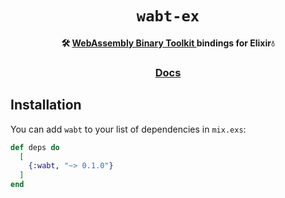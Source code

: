 <div align="center">
  <h1><code>wabt-ex</code></h1>

  <strong> 🛠️ <a href="https://github.com/WebAssembly/wabt">WebAssembly Binary Toolkit </a> bindings for Elixir💧</strong>

  <!-- <p></p> -->
  <!-- <p> -->
  <!--   <a href="https://github.com/viniarck/wabt-ex/workflows/.github/workflows/tests.yml/badge.svg"><img src="https://github.com/viniarck/wabt-ex/workflows/.github/workflows/tests.yml/badge.svg" alt="tests" /></a> -->
  <!--   <a href="https://img.shields.io/hexpm/v/wabt.svg"><img src="https://img.shields.io/hexpm/v/wabt.svg" alt="hex.pm version" /></a> -->
  <!--   <a href="https://img.shields.io/hexpm/v/wabt.svg"><img src="https://img.shields.io/hexpm/dt/wabt.svg" alt="hex.pm downloads" /></a> -->
  <!-- </p> -->


  <h3>
    <a href="https://hexdocs.pm/wabt">Docs</a>
  </h3>

</div>



## Installation

You can add `wabt` to your list of dependencies in `mix.exs`:

```elixir
def deps do
  [
    {:wabt, "~> 0.1.0"}
  ]
end
```
